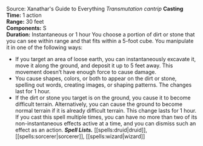 Source: Xanathar's Guide to Everything
*Transmutation cantrip*
**Casting Time:** 1 action  
**Range:** 30 feet  
**Components:** S  
**Duration:** Instantaneous or 1 hour
You choose a portion of dirt or stone that you can see within range and that fits within a 5-foot cube. You manipulate it in one of the following ways:
* If you target an area of loose earth, you can instantaneously excavate it, move it along the ground, and deposit it up to 5 feet away. This movement doesn’t have enough force to cause damage.
* You cause shapes, colors, or both to appear on the dirt or stone, spelling out words, creating images, or shaping patterns. The changes last for 1 hour.
* If the dirt or stone you target is on the ground, you cause it to become difficult terrain. Alternatively, you can cause the ground to become normal terrain if it is already difficult terrain. This change lasts for 1 hour.
If you cast this spell multiple times, you can have no more than two of its non-instantaneous effects active at a time, and you can dismiss such an effect as an action.
***Spell Lists.*** [[spells:druid|druid]], [[spells:sorcerer|sorcerer]], [[spells:wizard|wizard]]
